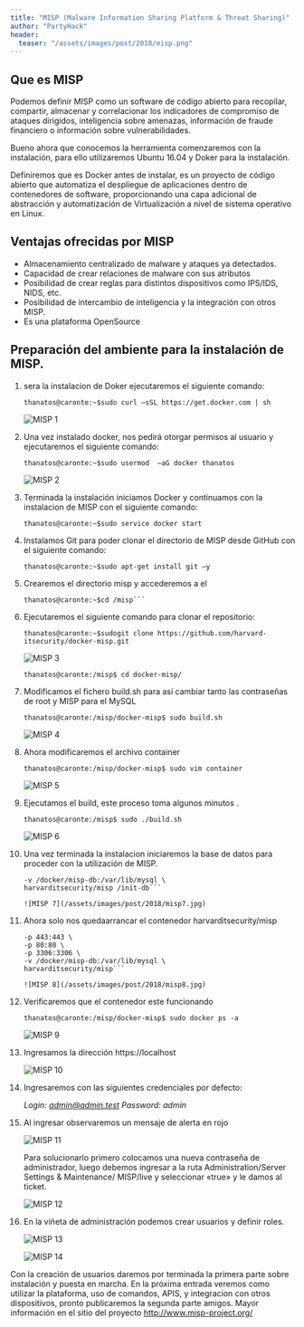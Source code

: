 ```yaml
---
title: "MISP (Malware Information Sharing Platform & Threat Sharing)"
author: "PartyHack"
header: 
  teaser: "/assets/images/post/2018/misp.png"
---
```


## Que es MISP

Podemos definir MISP como un software de código abierto para recopilar, compartir, almacenar y correlacionar los indicadores de compromiso de ataques dirigidos, inteligencia sobre amenazas, información de fraude financiero o información sobre vulnerabilidades.

Bueno ahora que conocemos la herramienta comenzaremos con la instalación, para ello utilizaremos Ubuntu 16.04 y Doker para la instalación.

Definiremos que es Docker antes de instalar, es un proyecto de código abierto que automatiza el despliegue de aplicaciones dentro de contenedores de software, proporcionando una capa adicional de abstracción y automatización de Virtualización a nivel de sistema operativo en Linux.​

## Ventajas ofrecidas por MISP

- Almacenamiento centralizado de malware y ataques ya detectados.
- Capacidad de crear relaciones de malware con sus atributos
- Posibilidad de crear reglas para distintos dispositivos como IPS/IDS, NIDS, etc.
- Posibilidad de intercambio de inteligencia y la integración con otros MISP.
- Es una plataforma OpenSource

## Preparación del ambiente para la instalación de MISP.

1. sera la instalacion de Doker ejecutaremos el siguiente comando:

	```thanatos@caronte:~$sudo curl –sSL https://get.docker.com | sh```

	![MISP 1](/assets/images/post/2018/misp1.jpg)

2. Una vez instalado docker, nos pedirá otorgar permisos al usuario y ejecutaremos el siguiente comando:
	
	```thanatos@caronte:~$sudo usermod  –aG docker thanatos```
	
	![MISP 2](/assets/images/post/2018/misp2.jpg)

3. Terminada la instalación iniciamos Docker y continuamos con la instalacion de MISP con el siguiente comando:

	```thanatos@caronte:~$sudo service docker start```

4. Instalamos Git para poder clonar el directorio de MISP desde GitHub con el siguiente comando:
	
	```thanatos@caronte:~$sudo apt-get install git –y```

5. Crearemos el directorio misp y accederemos a el
	
	```thanatos@caronte:~$sudo mkdir /misp
	thanatos@caronte:~$cd /misp```

6. Ejecutaremos el siguiente comando para clonar el repositorio:
	
	```thanatos@caronte:~$sudogit clone https://github.com/harvard-itsecurity/docker-misp.git```
	
	![MISP 3](/assets/images/post/2018/misp3.jpg)
	
	```thanatos@caronte:/misp$ cd docker-misp/```

7. Modificamos el fichero build.sh para así cambiar tanto las contraseñas de root y MISP para el MySQL
	
	```thanatos@caronte:/misp/docker-misp$ sudo build.sh```
	
	![MISP 4](/assets/images/post/2018/misp4.jpg)

8. Ahora modificaremos el archivo container
	
	```thanatos@caronte:/misp/docker-misp$ sudo vim container```

	![MISP 5](/assets/images/post/2018/misp5.jpg)

9. Ejecutamos el build, este proceso toma algunos minutos .
	
	```thanatos@caronte:/misp$ sudo ./build.sh```
	
	![MISP 6](/assets/images/post/2018/misp6.jpg)

10. Una vez terminada la instalacion iniciaremos la base de datos para proceder con la utilización de MISP.

	```thanatos@caronte:/misp/docker-misp$ sudo docker run -it –rm \
	-v /docker/misp-db:/var/lib/mysql \
	harvarditsecurity/misp /init-db```
	
	![MISP 7](/assets/images/post/2018/misp7.jpg)

11. Ahora solo nos quedaarrancar el contenedor harvarditsecurity/misp

	```thanatos@caronte:/misp/docker-misp$ sudo docker run -it -d \
	-p 443:443 \
	-p 80:80 \
	-p 3306:3306 \
	-v /docker/misp-db:/var/lib/mysql \
	harvarditsecurity/misp```

	![MISP 8](/assets/images/post/2018/misp8.jpg)

12. Verificaremos que el contenedor este funcionando

	```thanatos@caronte:/misp/docker-misp$ sudo docker ps -a```

	![MISP 9](/assets/images/post/2018/misp9.jpg)

13. Ingresamos la dirección https://localhost

	![MISP 10](/assets/images/post/2018/misp10.jpg)

14. Ingresaremos con las siguientes credenciales por defecto:

	*Login: admin@admin.test*
	*Password: admin*

15. Al ingresar observaremos un mensaje de alerta en rojo

	![MISP 11](/assets/images/post/2018/misp11.jpg)

	Para solucionarlo primero colocamos una nueva contraseña de administrador, luego debemos ingresar a la ruta Administration/Server Settings & Maintenance/ MISP/live y seleccionar «true» y le damos al ticket.

	![MISP 12](/assets/images/post/2018/misp12.jpg)

16. En la viñeta de administración podemos crear usuarios y definir roles.

	![MISP 13](/assets/images/post/2018/misp13.jpg)

	![MISP 14](/assets/images/post/2018/misp14.jpg)

Con la creación de usuarios daremos por terminada la primera parte sobre instalación y puesta en marcha.
En la próxima entrada veremos como utilizar la plataforma, uso de comandos, APIS, y integracion con otros dispositivos, pronto publicaremos la segunda parte amigos.
Mayor información en el sitio del proyecto http://www.misp-project.org/